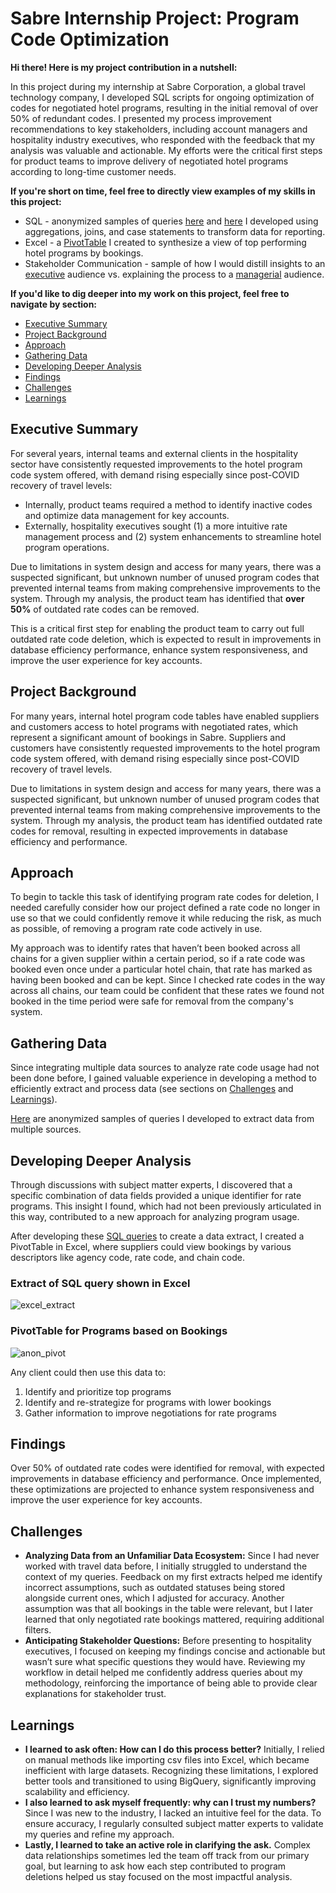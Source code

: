 # Sabre Internship Project: Program Code Optimization

**Hi there! Here is my project contribution in a nutshell:**

In this project during my internship at Sabre Corporation, a global travel technology company, I developed SQL scripts for ongoing optimization of codes for negotiated hotel programs, resulting in the initial removal of over 50% of redundant codes. I presented my process improvement recommendations to key stakeholders, including account managers and hospitality industry executives, who responded with the feedback that my analysis was valuable and actionable. My efforts were the critical first steps for product teams to improve delivery of negotiated hotel programs according to long-time customer needs. 

**If you're short on time, feel free to directly view examples of my skills in this project:**

- SQL - anonymized samples of queries [here](SQL-rate-code-removal.sql) and [here](SQL-program-analysis.sql) I developed using aggregations, joins, and case statements to transform data for reporting.
- Excel - a [PivotTable](#pivottable-for-programs-based-on-bookings) I created to synthesize a view of top performing hotel programs by bookings.
- Stakeholder Communication - sample of how I would distill insights to an [executive](#executive-summary) audience vs. explaining the process to a [managerial](#approach) audience.

**If you'd like to dig deeper into my work on this project, feel free to navigate by section:**

- [Executive Summary](#executive-summary)
- [Project Background](#project-background)
- [Approach](#approach)
- [Gathering Data](#gathering-data)
- [Developing Deeper Analysis](#developing-deeper-analysis)
- [Findings](#findings)
- [Challenges](#challenges)
- [Learnings](#learnings)

## Executive Summary
For several years, internal teams and external clients in the hospitality sector have consistently requested improvements to the hotel program code system offered, with demand rising especially since post-COVID recovery of travel levels:
- Internally, product teams required a method to identify inactive codes and optimize data management for key accounts.
- Externally, hospitality executives sought (1) a more intuitive rate management process and (2) system enhancements to streamline hotel program operations.

Due to limitations in system design and access for many years, there was a suspected significant, but unknown number of unused program codes that prevented internal teams from making comprehensive improvements to the system. Through my analysis, the product team has identified that **over 50%** of outdated rate codes can be removed. 

This is a critical first step for enabling the product team to carry out full outdated rate code deletion, which is expected to result in improvements in database efficiency performance, enhance system responsiveness, and improve the user experience for key accounts.

## Project Background
For many years, internal hotel program code tables have enabled suppliers and customers access to hotel programs with negotiated rates, which represent a significant amount of bookings in Sabre. Suppliers and customers have consistently requested improvements to the hotel program code system offered, with demand rising especially since post-COVID recovery of travel levels. 

Due to limitations in system design and access for many years, there was a suspected significant, but unknown number of unused program codes that prevented internal teams from making comprehensive improvements to the system. Through my analysis, the product team has identified outdated rate codes for removal, resulting in expected improvements in database efficiency and performance.

## Approach
To begin to tackle this task of identifying program rate codes for deletion, I needed carefully consider how our project defined a rate code no longer in use so that we could confidently remove it while reducing the risk, as much as possible, of removing a program rate code actively in use.

My approach was to identify rates that haven’t been booked across all chains for a given supplier within a certain period, so if a rate code was booked even once under a particular hotel chain, that rate has marked as having been booked and can be kept. Since I checked rate codes in the way across all chains, our team could be confident that these rates we found not booked in the time period were safe for removal from the company's system.

## Gathering Data
Since integrating multiple data sources to analyze rate code usage had not been done before, I gained valuable experience in developing a method to efficiently extract and process data (see sections on [Challenges](#challenges) and [Learnings](#learnings)). 

[Here](SQL-rate-code-removal.sql) are anonymized samples of queries I developed to extract data from multiple sources. 

## Developing Deeper Analysis
Through discussions with subject matter experts, I discovered that a specific combination of data fields provided a unique identifier for rate programs. This insight I found, which had not been previously articulated in this way, contributed to a new approach for analyzing program usage.

After developing these [SQL queries](SQL-program-analysis.sql) to create a data extract, I created a PivotTable in Excel, where suppliers could view bookings by various descriptors like agency code, rate code, and chain code.

### Extract of SQL query shown in Excel
![excel_extract](https://github.com/user-attachments/assets/bbd18412-2db0-4a5c-ad72-863b4b4a742f)

### PivotTable for Programs based on Bookings
![anon_pivot](https://github.com/user-attachments/assets/892f2efb-d159-48a1-b51e-9d8ba340881b)


Any client could then use this data to:
1. Identify and prioritize top programs
2. Identify and re-strategize for programs with lower bookings
3. Gather information to improve negotiations for rate programs


## Findings
Over 50% of outdated rate codes were identified for removal, with expected improvements in database efficiency and performance. Once implemented, these optimizations are projected to enhance system responsiveness and improve the user experience for key accounts.

## Challenges
- **Analyzing Data from an Unfamiliar Data Ecosystem:** Since I had never worked with travel data before, I initially struggled to understand the context of my queries. Feedback on my first extracts helped me identify incorrect assumptions, such as outdated statuses being stored alongside current ones, which I adjusted for accuracy. Another assumption was that all bookings in the table were relevant, but I later learned that only negotiated rate bookings mattered, requiring additional filters.
- **Anticipating Stakeholder Questions:** Before presenting to hospitality executives, I focused on keeping my findings concise and actionable but wasn’t sure what specific questions they would have. Reviewing my workflow in detail helped me confidently address queries about my methodology, reinforcing the importance of being able to provide clear explanations for stakeholder trust.

## Learnings
- **I learned to ask often: How can I do this process better?** Initially, I relied on manual methods like importing csv files into Excel, which became inefficient with large datasets. Recognizing these limitations, I explored better tools and transitioned to using BigQuery, significantly improving scalability and efficiency.
- **I also learned to ask myself frequently: why can I trust my numbers?** Since I was new to the industry, I lacked an intuitive feel for the data. To ensure accuracy, I regularly consulted subject matter experts to validate my queries and refine my approach.
- **Lastly, I learned to take an active role in clarifying the ask.** Complex data relationships sometimes led the team off track from our primary goal, but learning to ask how each step contributed to program deletions helped us stay focused on the most impactful analysis.
